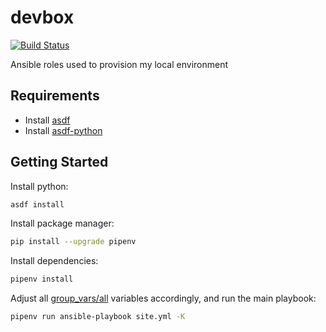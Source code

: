 # devbox

[![Build Status](https://travis-ci.org/sestrella/devbox.svg?branch=master)](https://travis-ci.org/sestrella/devbox)

Ansible roles used to provision my local environment

## Requirements

- Install [asdf][asdf]
- Install [asdf-python][asdf-python]

## Getting Started

Install python:

```sh
asdf install
```

Install package manager:

```sh
pip install --upgrade pipenv
```

Install dependencies:

```sh
pipenv install
```

Adjust all [group_vars/all](group_vars/all) variables accordingly, and run the
main playbook:

```sh
pipenv run ansible-playbook site.yml -K
```

[asdf]: https://github.com/asdf-vm/asdf
[asdf-python]: https://github.com/danhper/asdf-python
